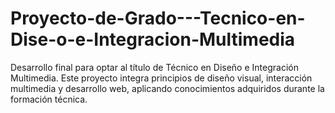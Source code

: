 # Proyecto-de-Grado---Tecnico-en-Dise-o-e-Integracion-Multimedia
Desarrollo final para optar al título de Técnico en Diseño e Integración Multimedia. Este proyecto integra principios de diseño visual, interacción multimedia y desarrollo web, aplicando conocimientos adquiridos durante la formación técnica.
